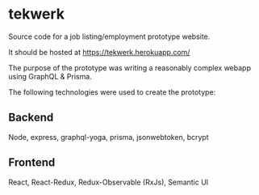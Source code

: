 # tekwerk

Source code for a job listing/employment prototype website.

It should be hosted at https://tekwerk.herokuapp.com/

The purpose of the prototype was writing a reasonably complex webapp using GraphQL & Prisma.

The following technologies were used to create the prototype:

## Backend
Node, express, graphql-yoga, prisma, jsonwebtoken, bcrypt

## Frontend
React, React-Redux, Redux-Observable (RxJs), Semantic UI
